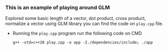 ### This is an example of playing around GLM

Explored some basic length of a vector, dot product, cross product, normalize a vector using GLM library you can find the code on `play.cpp` file.

- Running the `play.cpp` program run the following code on CMD
  
  ```g++ -std=c++20 play.cpp -o app -I./dependencies/include; ./app```